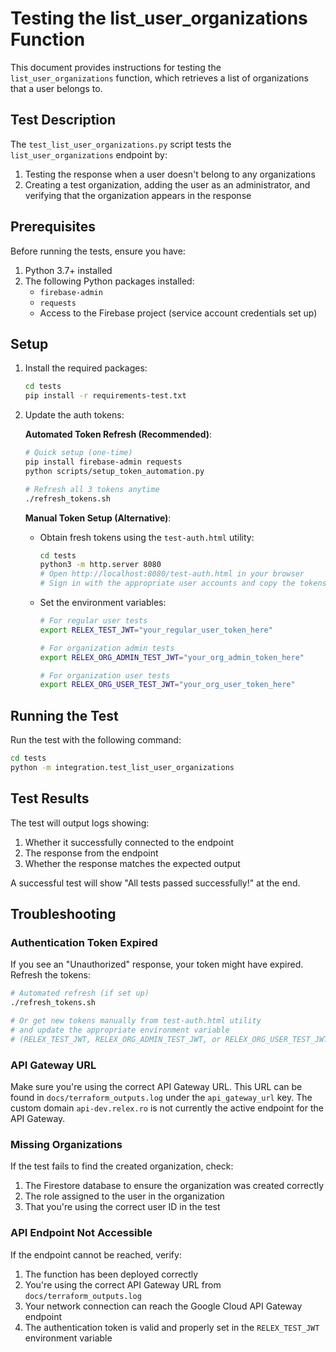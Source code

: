 # Testing the list_user_organizations Function

This document provides instructions for testing the `list_user_organizations` function, which retrieves a list of organizations that a user belongs to.

## Test Description

The `test_list_user_organizations.py` script tests the `list_user_organizations` endpoint by:

1. Testing the response when a user doesn't belong to any organizations
2. Creating a test organization, adding the user as an administrator, and verifying that the organization appears in the response

## Prerequisites

Before running the tests, ensure you have:

1. Python 3.7+ installed
2. The following Python packages installed:
   - `firebase-admin`
   - `requests`
   - Access to the Firebase project (service account credentials set up)

## Setup

1. Install the required packages:
   ```bash
   cd tests
   pip install -r requirements-test.txt
   ```

2. Update the auth tokens:

   **Automated Token Refresh (Recommended)**:
   ```bash
   # Quick setup (one-time)
   pip install firebase-admin requests
   python scripts/setup_token_automation.py

   # Refresh all 3 tokens anytime
   ./refresh_tokens.sh
   ```

   **Manual Token Setup (Alternative)**:
   - Obtain fresh tokens using the `test-auth.html` utility:
     ```bash
     cd tests
     python3 -m http.server 8080
     # Open http://localhost:8080/test-auth.html in your browser
     # Sign in with the appropriate user accounts and copy the tokens
     ```
   - Set the environment variables:
     ```bash
     # For regular user tests
     export RELEX_TEST_JWT="your_regular_user_token_here"

     # For organization admin tests
     export RELEX_ORG_ADMIN_TEST_JWT="your_org_admin_token_here"

     # For organization user tests
     export RELEX_ORG_USER_TEST_JWT="your_org_user_token_here"
     ```

## Running the Test

Run the test with the following command:

```bash
cd tests
python -m integration.test_list_user_organizations
```

## Test Results

The test will output logs showing:
1. Whether it successfully connected to the endpoint
2. The response from the endpoint
3. Whether the response matches the expected output

A successful test will show "All tests passed successfully!" at the end.

## Troubleshooting

### Authentication Token Expired

If you see an "Unauthorized" response, your token might have expired. Refresh the tokens:

```bash
# Automated refresh (if set up)
./refresh_tokens.sh

# Or get new tokens manually from test-auth.html utility
# and update the appropriate environment variable
# (RELEX_TEST_JWT, RELEX_ORG_ADMIN_TEST_JWT, or RELEX_ORG_USER_TEST_JWT)
```

### API Gateway URL

Make sure you're using the correct API Gateway URL. This URL can be found in `docs/terraform_outputs.log` under the `api_gateway_url` key. The custom domain `api-dev.relex.ro` is not currently the active endpoint for the API Gateway.

### Missing Organizations

If the test fails to find the created organization, check:
1. The Firestore database to ensure the organization was created correctly
2. The role assigned to the user in the organization
3. That you're using the correct user ID in the test

### API Endpoint Not Accessible

If the endpoint cannot be reached, verify:
1. The function has been deployed correctly
2. You're using the correct API Gateway URL from `docs/terraform_outputs.log`
3. Your network connection can reach the Google Cloud API Gateway endpoint
4. The authentication token is valid and properly set in the `RELEX_TEST_JWT` environment variable
